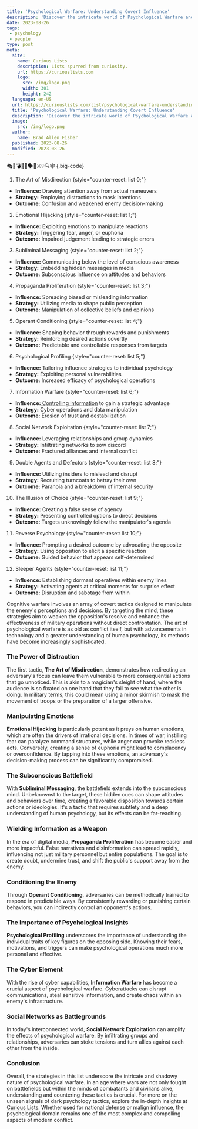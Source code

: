 ```yaml
---
title: 'Psychological Warfare: Understanding Covert Influence'
description: 'Discover the intricate world of Psychological Warfare and gain insights into covert influence techniques that keep the curious mind engaged and informed.'
date: 2023-08-26
tags:
 - psychology
 - people
type: post
meta:
  site:
    name: Curious Lists
    description: Lists spurred from curiosity.
    url: https://curiouslists.com
    logo:
      src: /img/logo.png
      width: 301
      height: 242
  language: en-US
  url: https://curiouslists.com/list/psychological-warfare-understanding-covert-influence
  title: 'Psychological Warfare: Understanding Covert Influence'
  description: 'Discover the intricate world of Psychological Warfare and gain insights into covert influence techniques that keep the curious mind engaged and informed.'
  image:
    src: /img/logo.png
  author:
    name: Brad Allen Fisher
  published: 2023-08-26
  modified: 2023-08-26
---
```



🎭🧠💣🕵️‍♂️🗣️🤔⚔️💡🔍🕸️ {.big-code}

1. The Art of Misdirection {style="counter-reset: list 0;"}
  - **Influence:** Drawing attention away from actual maneuvers
  - **Strategy:** Employing distractions to mask intentions
  - **Outcome:** Confusion and weakened enemy decision-making

2. Emotional Hijacking {style="counter-reset: list 1;"}
  - **Influence:** Exploiting emotions to manipulate reactions
  - **Strategy:** Triggering fear, anger, or euphoria
  - **Outcome:** Impaired judgement leading to strategic errors

3. Subliminal Messaging {style="counter-reset: list 2;"}
  - **Influence:** Communicating below the level of conscious awareness
  - **Strategy:** Embedding hidden messages in media
  - **Outcome:** Subconscious influence on attitudes and behaviors

4. Propaganda Proliferation {style="counter-reset: list 3;"}
  - **Influence:** Spreading biased or misleading information
  - **Strategy:** Utilizing media to shape public perception
  - **Outcome:** Manipulation of collective beliefs and opinions

5. Operant Conditioning {style="counter-reset: list 4;"}
  - **Influence:** Shaping behavior through rewards and punishments
  - **Strategy:** Reinforcing desired actions covertly
  - **Outcome:** Predictable and controllable responses from targets

6. Psychological Profiling {style="counter-reset: list 5;"}
  - **Influence:** Tailoring influence strategies to individual psychology
  - **Strategy:** Exploiting personal vulnerabilities
  - **Outcome:** Increased efficacy of psychological operations

7. Information Warfare {style="counter-reset: list 6;"}
  - **Influence:**[  Controlling   information](https://curiouslists.com/list/manipulation-tactics-the-subtle-art-of-control) to gain a strategic advantage
  - **Strategy:** Cyber operations and data manipulation
  - **Outcome:** Erosion of trust and destabilization

8. Social Network Exploitation {style="counter-reset: list 7;"}
  - **Influence:** Leveraging relationships and group dynamics
  - **Strategy:** Infiltrating networks to sow discord
  - **Outcome:** Fractured alliances and internal conflict

9. Double Agents and Defectors {style="counter-reset: list 8;"}
  - **Influence:** Utilizing insiders to mislead and disrupt
  - **Strategy:** Recruiting turncoats to betray their own
  - **Outcome:** Paranoia and a breakdown of internal security

10. The Illusion of Choice {style="counter-reset: list 9;"}
  - **Influence:** Creating a false sense of agency
  - **Strategy:** Presenting controlled options to direct decisions
  - **Outcome:** Targets unknowingly follow the manipulator's agenda

11. Reverse Psychology {style="counter-reset: list 10;"}
  - **Influence:** Prompting a desired outcome by advocating the opposite
  - **Strategy:** Using opposition to elicit a specific reaction
  - **Outcome:** Guided behavior that appears self-determined

12. Sleeper Agents {style="counter-reset: list 11;"}
  - **Influence:** Establishing dormant operatives within enemy lines
  - **Strategy:** Activating agents at critical moments for surprise effect
  - **Outcome:** Disruption and sabotage from within


Cognitive warfare involves an array of covert tactics designed to manipulate the enemy's perceptions and decisions. By targeting the mind, these strategies aim to weaken the opposition's resolve and enhance the effectiveness of military operations without direct confrontation. The art of psychological warfare is as old as conflict itself, but with advancements in technology and a greater understanding of human psychology, its methods have become increasingly sophisticated.

### The Power of Distraction

The first tactic, **The Art of Misdirection**, demonstrates how redirecting an adversary's focus can leave them vulnerable to more consequential actions that go unnoticed. This is akin to a magician's sleight of hand, where the audience is so fixated on one hand that they fail to see what the other is doing. In military terms, this could mean using a minor skirmish to mask the movement of troops or the preparation of a larger offensive.

### Manipulating Emotions

**Emotional Hijacking** is particularly potent as it preys on human emotions, which are often the drivers of irrational decisions. In times of war, instilling fear can paralyze command structures, while anger can provoke reckless acts. Conversely, creating a sense of euphoria might lead to complacency or overconfidence. By tapping into these emotions, an adversary's decision-making process can be significantly compromised.

### The Subconscious Battlefield

With **Subliminal Messaging**, the battlefield extends into the subconscious mind. Unbeknownst to the target, these hidden cues can shape attitudes and behaviors over time, creating a favorable disposition towards certain actions or ideologies. It's a tactic that requires subtlety and a deep understanding of human psychology, but its effects can be far-reaching.

### Wielding Information as a Weapon

In the era of digital media, **Propaganda Proliferation** has become easier and more impactful. False narratives and disinformation can spread rapidly, influencing not just military personnel but entire populations. The goal is to create doubt, undermine trust, and shift the public's support away from the enemy.

### Conditioning the Enemy

Through **Operant Conditioning**, adversaries can be methodically trained to respond in predictable ways. By consistently rewarding or punishing certain behaviors, you can indirectly control an opponent's actions.

### The Importance of Psychological Insights

**Psychological Profiling** underscores the importance of understanding the individual traits of key figures on the opposing side. Knowing their fears, motivations, and triggers can make psychological operations much more personal and effective.

### The Cyber Element

With the rise of cyber capabilities, **Information Warfare** has become a crucial aspect of psychological warfare. Cyberattacks can disrupt communications, steal sensitive information, and create chaos within an enemy's infrastructure.

### Social Networks as Battlegrounds

In today's interconnected world, **Social Network Exploitation** can amplify the effects of psychological warfare. By infiltrating groups and relationships, adversaries can stoke tensions and turn allies against each other from the inside.

### Conclusion

Overall, the strategies in this list underscore the intricate and shadowy nature of psychological warfare. In an age where wars are not only fought on battlefields but within the minds of combatants and civilians alike, understanding and countering these tactics is crucial. For more on the unseen signals of dark psychology tactics, explore the in-depth insights at [Curious Lists](https://curiouslists.com/list/10-unseen-signals-of-dark-psychology-tactics). Whether used for national defense or malign influence, the psychological domain remains one of the most complex and compelling aspects of modern conflict.